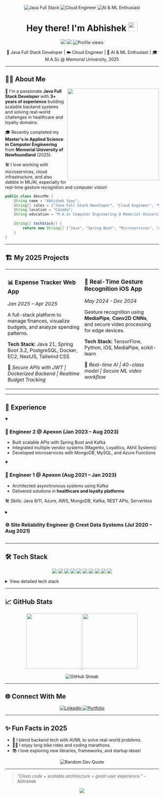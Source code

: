 <p align="center">
  <img src="https://img.shields.io/badge/Java-Full%20Stack-orange?style=for-the-badge&logo=java" alt="Java Full Stack">
  <img src="https://img.shields.io/badge/Cloud-Engineer-blue?style=for-the-badge&logo=icloud" alt="Cloud Engineer">
  <img src="https://img.shields.io/badge/AI%20%26%20ML-Enthusiast-green?style=for-the-badge&logo=tensorflow" alt="AI & ML Enthusiast">
</p>

<h1 align="center">Hey there! I'm Abhishek <img src="https://raw.githubusercontent.com/MartinHeinz/MartinHeinz/master/wave.gif" width="30px"></h1>

<p align="center">
  <a href="https://www.linkedin.com/in/abhishekvvyas"><img src="https://img.shields.io/badge/LinkedIn-0077B5?style=flat&logo=linkedin&logoColor=white"></a>
  <a href="https://your-portfolio-link.com"><img src="https://img.shields.io/badge/Portfolio-FF5722?style=flat&logo=google-chrome&logoColor=white"></a>
  <img src="https://komarev.com/ghpvc/?username=abhishek08vyas&style=flat&color=brightgreen" alt="Profile views">
</p>

<p align="center">
🚀 Java Full Stack Developer | ☁️ Cloud Engineer | 🧠 AI & ML Enthusiast | 🎓 M.A.Sc @ Memorial University, 2025
</p>

---

## 🧑‍💻 About Me

<img align="right" width="300" src="https://media.giphy.com/media/qgQUggAC3Pfv687qPC/giphy.gif"/>

🌟 I'm a passionate **Java Full Stack Developer** with **3+ years of experience** building scalable backend systems and solving real-world challenges in healthcare and loyalty domains.

🎓 Recently completed my **Master's in Applied Science in Computer Engineering** from **Memorial University of Newfoundland** (2025).

🛠️ I love working with microservices, cloud infrastructure, and also dabble in ML/AI, especially for real-time gesture recognition and computer vision!

```java
public class AboutMe {
    String name = "Abhishek Vyas";
    String[] roles = {"Java Full Stack Developer", "Cloud Engineer", "ML Enthusiast"};
    String location = "Canada";
    String education = "M.A.Sc Computer Engineering @ Memorial University";
    
    String[] techStack() {
        return new String[] {"Java", "Spring Boot", "Microservices", "AWS", "Azure", "React"};
    }
}
```

---

## 🏗️ My 2025 Projects

<table>
  <tr>
    <td width="50%" valign="top">
      <h3>📊 Expense Tracker Web App</h3>
      <p><em>Jan 2025 – Apr 2025</em></p>
      <p>A full-stack platform to manage finances, visualize budgets, and analyze spending patterns.</p>
      <p><strong>Tech Stack:</strong> Java 21, Spring Boot 3.2, PostgreSQL, Docker, EC2, NextJS, Tailwind CSS</p>
      <p>📌 <em>Secure APIs with JWT | Dockerized Backend | Realtime Budget Tracking</em></p>
    </td>
    <td width="50%" valign="top">
      <h3>🤖 Real-Time Gesture Recognition iOS App</h3>
      <p><em>May 2024 – Dec 2024</em></p>
      <p>Gesture recognition using <strong>MediaPipe</strong>, <strong>Conv2D CNNs</strong>, and secure video processing for edge devices.</p>
      <p><strong>Tech Stack:</strong> TensorFlow, Python, iOS, MediaPipe, scikit-learn</p>
      <p>📌 <em>Real-time AI | 40-class model | Secure ML video workflow</em></p>
    </td>
  </tr>
</table>

---

## 💼 Experience

<details open>
<summary><h3>🧩 Engineer 2 @ Apexon (Jan 2023 – Aug 2023)</h3></summary>
<ul>
  <li>Built scalable APIs with Spring Boot and Kafka</li>
  <li>Integrated multiple vendor systems (Magento, Loyaltics, Akhil Systems)</li>
  <li>Developed microservices with MongoDB, MySQL, and Azure Functions</li>
</ul>
</details>

<details open>
<summary><h3>🧩 Engineer 1 @ Apexon (Aug 2021 – Jan 2023)</h3></summary>
<ul>
  <li>Architected asynchronous systems using Kafka</li>
  <li>Delivered solutions in <strong>healthcare and loyalty platforms</strong></li>
</ul>
<p>🛠️ <em>Skills</em>: Java 8/11, Azure, AWS, MongoDB, Kafka, REST APIs, Serverless</p>
</details>

<details>
<summary><h3>⚙️ Site Reliability Engineer @ Crest Data Systems (Jul 2020 – Aug 2021)</h3></summary>
<ul>
  <li>Automated Splunk CloudOps using Jenkins, Python, and Shell</li>
  <li>Built CI/CD pipelines and deployed apps to multi-site clusters</li>
  <li>Debugged and optimized distributed Splunk environments</li>
</ul>
</details>

---

## 🛠️ Tech Stack

<p align="center">
  <img src="https://img.shields.io/badge/Java-ED8B00?style=for-the-badge&logo=java&logoColor=white">
  <img src="https://img.shields.io/badge/Spring-6DB33F?style=for-the-badge&logo=spring&logoColor=white">
  <img src="https://img.shields.io/badge/MongoDB-4EA94B?style=for-the-badge&logo=mongodb&logoColor=white">
  <img src="https://img.shields.io/badge/MySQL-005C84?style=for-the-badge&logo=mysql&logoColor=white">
  <img src="https://img.shields.io/badge/React-20232A?style=for-the-badge&logo=react&logoColor=61DAFB">
  <img src="https://img.shields.io/badge/AWS-232F3E?style=for-the-badge&logo=amazon-aws&logoColor=white">
  <img src="https://img.shields.io/badge/Azure-0089D6?style=for-the-badge&logo=microsoft-azure&logoColor=white">
  <img src="https://img.shields.io/badge/Docker-2CA5E0?style=for-the-badge&logo=docker&logoColor=white">
  <img src="https://img.shields.io/badge/Kafka-231F20?style=for-the-badge&logo=apache-kafka&logoColor=white">
  <img src="https://img.shields.io/badge/TensorFlow-FF6F00?style=for-the-badge&logo=tensorflow&logoColor=white">
</p>

<details>
<summary>View detailed tech stack</summary>

| Domain          | Tools & Technologies                                |
| --------------- | --------------------------------------------------- |
| Languages       | `Java (8/11/21)` `Python` `Shell`                   |
| Backend         | `Spring Boot` `Spring MVC` `JPA` `Apache Kafka`     |
| Frontend        | `React` `NextJS` `Tailwind CSS`                     |
| Databases       | `MySQL` `MongoDB` `PostgreSQL` `Redis`              |
| Cloud Platforms | `Azure (Blob, Functions, AKS)` `AWS (EC2, S3)`      |
| DevOps & Tools  | `Jenkins` `Docker` `Git` `Log4j` `ElasticSearch`    |
| Architecture    | `Microservices` `Serverless` `Asynchronous Systems` |
| AI & ML         | `TensorFlow` `MediaPipe` `scikit-learn`             |

</details>

---

## 📈 GitHub Stats

<p align="center">
  <a href="https://github.com/abhishek08vyas">
    <img height="180em" src="https://github-readme-stats.vercel.app/api?username=abhishek08vyas&show_icons=true&theme=tokyonight&include_all_commits=true&count_private=true"/>
    <img height="180em" src="https://github-readme-stats.vercel.app/api/top-langs/?username=abhishek08vyas&layout=compact&langs_count=7&theme=tokyonight"/>
  </a>
</p>

<p align="center">
  <img src="https://github-readme-streak-stats.herokuapp.com/?user=abhishek08vyas&theme=tokyonight" alt="GitHub Streak">
</p>

---

## 🌐 Connect With Me

<p align="center">
  <a href="https://www.linkedin.com/in/abhishekvvyas" target="_blank">
    <img src="https://img.shields.io/badge/LinkedIn-%230077B5.svg?&style=for-the-badge&logo=linkedin&logoColor=white" alt="LinkedIn">
  </a>
  <a href="https://your-portfolio-link.com" target="_blank">
    <img src="https://img.shields.io/badge/Portfolio-%23000000.svg?&style=for-the-badge&logo=firefox&logoColor=white" alt="Portfolio">
  </a>
  <!-- Add your email or other social media badges here -->
</p>

---

## ✨ Fun Facts in 2025

- 🧠 I blend backend tech with AI/ML to solve real-world problems.
- 🚴‍♂️ I enjoy long bike rides and coding marathons.
- 📚 I love exploring new libraries, frameworks, and startup ideas!

<p align="center">
  <img src="https://quotes-github-readme.vercel.app/api?type=horizontal&theme=tokyonight" alt="Random Dev Quote">
</p>

---

> _"Clean code + scalable architecture = great user experience."_ – Abhishek

<p align="center">
  <img src="https://forthebadge.com/images/badges/built-with-love.svg">
</p>
